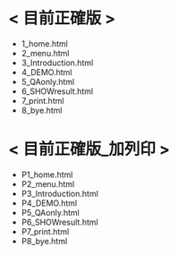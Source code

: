 # < 目前正確版 >
* 1_home.html
* 2_menu.html
* 3_Introduction.html
* 4_DEMO.html
* 5_QAonly.html
* 6_SHOWresult.html
* 7_print.html
* 8_bye.html

# < 目前正確版_加列印 >
* P1_home.html
* P2_menu.html
* P3_Introduction.html
* P4_DEMO.html
* P5_QAonly.html
* P6_SHOWresult.html
* P7_print.html
* P8_bye.html
